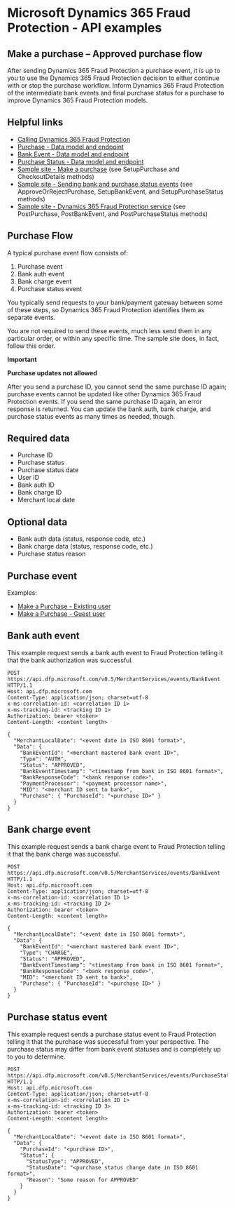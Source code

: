 # Microsoft Dynamics 365 Fraud Protection - API examples
## Make a purchase – Approved purchase flow

After sending Dynamics 365 Fraud Protection a purchase event, it is up to you to use the Dynamics 365 Fraud Protection decision to either continue with or stop the purchase workflow. Inform Dynamics 365 Fraud Protection of the intermediate bank events and final purchase status for a purchase to improve Dynamics 365 Fraud Protection models.

## Helpful links
- [Calling Dynamics 365 Fraud Protection](./Authenticate&#32;and&#32;call&#32;Fraud&#32;Protection.md)
- [Purchase - Data model and endpoint](https://apidocs.microsoft.com/services/dynamics365fraudprotection#/Events/V0.5MerchantservicesEventsPurchasePost)
- [Bank Event - Data model and endpoint](https://apidocs.microsoft.com/services/dynamics365fraudprotection#/Events/V0.5MerchantservicesEventsBankEventPost)
- [Purchase Status - Data model and endpoint](https://apidocs.microsoft.com/services/dynamics365fraudprotection#/Events/V0.5MerchantservicesEventsPurchaseStatusPost)
- [Sample site - Make a purchase](../src/Web/Controllers/BasketController.cs) (see SetupPurchase and CheckoutDetails methods)
- [Sample site - Sending bank and purchase status events](../src/Web/Controllers/BasketController.cs) (see ApproveOrRejectPurchase, SetupBankEvent, and SetupPurchaseStatus methods)
- [Sample site - Dynamics 365 Fraud Protection service](../src/Infrastructure/Services/FraudProtectionService.cs) (see PostPurchase, PostBankEvent, and PostPurchaseStatus methods)

## Purchase Flow
A typical purchase event flow consists of:
1. Purchase event
1. Bank auth event
1. Bank charge event
1. Purchase status event

You typically send requests to your bank/payment gateway between some of these steps, so Dynamics 365 Fraud Protection identifies them as separate events. 

You are not required to send these events, much less send them in any particular order, or within any specific time. The sample site does, in fact, follow this order. 

**Important**

**Purchase updates not allowed**

After you send a purchase ID, you cannot send the same purchase ID again; purchase events cannot be updated like other Dynamics 365 Fraud Protection events. If you send the same purchase ID again, an error response is returned. You can update the bank auth, bank charge, and purchase status events as many times as needed, though.

## Required data
- Purchase ID
- Purchase status
- Purchase status date
- User ID
- Bank auth ID
- Bank charge ID
- Merchant local date

## Optional data
- Bank auth data (status, response code, etc.)
- Bank charge data (status, response code, etc.)
- Purchase status reason

## Purchase event
Examples:
- [Make a Purchase - Existing user](./Make&#32;a&#32;purchase&#32;-&#32;Existing&#32;user.md)
- [Make a Purchase - Guest user](./Make&#32;a&#32;purchase&#32;-&#32;Guest&#32;user.md)

## Bank auth event
This example request sends a bank auth event to Fraud Protection telling it that the bank authorization was successful.
```http
POST https://api.dfp.microsoft.com/v0.5/MerchantServices/events/BankEvent HTTP/1.1
Host: api.dfp.microsoft.com
Content-Type: application/json; charset=utf-8
x-ms-correlation-id: <correlation ID 1>
x-ms-tracking-id: <tracking ID 1>
Authorization: bearer <token>
Content-Length: <content length>

{
  "MerchantLocalDate": "<event date in ISO 8601 format>",
  "Data": {
    "BankEventId": "<merchant mastered bank event ID>",
    "Type": "AUTH",
    "Status": "APPROVED",
    "BankEventTimestamp": "<timestamp from bank in ISO 8601 format>",
    "BankResponseCode": "<bank response code>",
    "PaymentProcessor": "<payment processor name>",
    "MID": "<merchant ID sent to bank>",
    "Purchase": { "PurchaseId": "<purchase ID>" }
  }
}
```

## Bank charge event
This example request sends a bank charge event to Fraud Protection telling it that the bank charge was successful.
```http
POST https://api.dfp.microsoft.com/v0.5/MerchantServices/events/BankEvent HTTP/1.1
Host: api.dfp.microsoft.com
Content-Type: application/json; charset=utf-8
x-ms-correlation-id: <correlation ID 1>
x-ms-tracking-id: <tracking ID 2>
Authorization: bearer <token>
Content-Length: <content length>

{
  "MerchantLocalDate": "<event date in ISO 8601 format>",
  "Data": {
    "BankEventId": "<merchant mastered bank event ID>",
    "Type": "CHARGE",
    "Status": "APPROVED",
    "BankEventTimestamp": "<timestamp from bank in ISO 8601 format>",
    "BankResponseCode": "<bank response code>",
    "MID": "<merchant ID sent to bank>",
    "Purchase": { "PurchaseId": "<purchase ID>" }
  }
}
```

## Purchase status event
This example request sends a purchase status event to Fraud Protection telling it that the purchase was successful from your perspective. The purchase status may differ from bank event statuses and is completely up to you to determine.
```http
POST https://api.dfp.microsoft.com/v0.5/MerchantServices/events/PurchaseStatus HTTP/1.1
Host: api.dfp.microsoft.com
Content-Type: application/json; charset=utf-8
x-ms-correlation-id: <correlation ID 1>
x-ms-tracking-id: <tracking ID 3>
Authorization: bearer <token>
Content-Length: <content length>

{
  "MerchantLocalDate": "<event date in ISO 8601 format>",
  "Data": {
    "PurchaseId": "<purchase ID>",
    "Status": {
      "StatusType": "APPROVED",
      "StatusDate": "<purchase status change date in ISO 8601 format>",
      "Reason": "Some reason for APPROVED"
    }
  }
}
```
